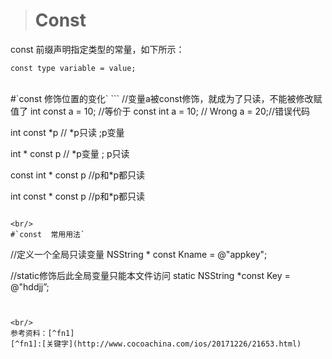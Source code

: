>#  Const
const 前缀声明指定类型的常量，如下所示：
```
const type variable = value;
```

<br/>
#`const 修饰位置的变化`
```
//变量a被const修饰，就成为了只读，不能被修改赋值了
int  const  a = 10;  //等价于  const  int   a = 10;
// Wrong a = 20;//错误代码


int  const  *p   //  *p只读 ;p变量

int  * const  p  // *p变量 ; p只读

const  int   * const p //p和*p都只读

int  const  * const  p   //p和*p都只读
```

<br/>
#`const  常用用法`
```
//定义一个全局只读变量
NSString  * const Kname = @"appkey";

//static修饰后此全局变量只能本文件访问
static NSString *const Key = @"hddjj”;
```


<br/>
参考资料：[^fn1]
[^fn1]:[关键字](http://www.cocoachina.com/ios/20171226/21653.html)
